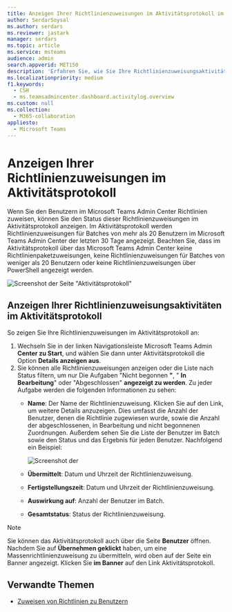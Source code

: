 ```yaml
---
title: Anzeigen Ihrer Richtlinienzuweisungen im Aktivitätsprotokoll im Microsoft Teams Admin Center
author: SerdarSoysal
ms.author: serdars
ms.reviewer: jastark
manager: serdars
ms.topic: article
ms.service: msteams
audience: admin
search.appverid: MET150
description: 'Erfahren Sie, wie Sie Ihre Richtlinienzuweisungsaktivitäten im Aktivitätsprotokoll im Microsoft Teams Admin Center anzeigen.'
ms.localizationpriority: medium
f1.keywords:
  - CSH
  - ms.teamsadmincenter.dashboard.activitylog.overview
ms.custom: null
ms.collection:
  - M365-collaboration
appliesto:
  - Microsoft Teams
---
```


# <a name="view-your-policy-assignments-in-the-activity-log"></a>Anzeigen Ihrer Richtlinienzuweisungen im Aktivitätsprotokoll

Wenn Sie den Benutzern im Microsoft Teams Admin Center Richtlinien zuweisen, können Sie den Status dieser Richtlinienzuweisungen im Aktivitätsprotokoll anzeigen. Im Aktivitätsprotokoll werden Richtlinienzuweisungen für Batches von mehr als 20 Benutzern im Microsoft Teams Admin Center der letzten 30 Tage angezeigt. Beachten Sie, dass im Aktivitätsprotokoll über das Microsoft Teams Admin Center keine Richtlinienpaketzuweisungen, keine Richtlinienzuweisungen für Batches von weniger als 20 Benutzern oder keine Richtlinienzuweisungen über PowerShell angezeigt werden.

![Screenshot der Seite "Aktivitätsprotokoll"](media/activity-log.png)

## <a name="view-your-policy-assignment-activities-in-the-activity-log"></a>Anzeigen Ihrer Richtlinienzuweisungsaktivitäten im Aktivitätsprotokoll

So zeigen Sie Ihre Richtlinienzuweisungen im Aktivitätsprotokoll an:

1. Wechseln Sie in der linken Navigationsleiste Microsoft Teams Admin **Center zu Start**, und wählen Sie dann unter Aktivitätsprotokoll die Option **Details anzeigen aus**.
2. Sie können alle Richtlinienzuweisungen anzeigen oder die Liste nach Status filtern, um nur Die Aufgaben "Nicht begonnen **"**, " **In Bearbeitung**" oder "Abgeschlossen" **angezeigt zu werden**. Zu jeder Aufgabe werden die folgenden Informationen zu sehen:
    - **Name**: Der Name der Richtlinienzuweisung. Klicken Sie auf den Link, um weitere Details anzuzeigen. Dies umfasst die Anzahl der Benutzer, denen die Richtlinie zugewiesen wurde, sowie die Anzahl der abgeschlossenen, in Bearbeitung und nicht begonnenen Zuordnungen. Außerdem sehen Sie die Liste der Benutzer im Batch sowie den Status und das Ergebnis für jeden Benutzer. Nachfolgend ein Beispiel:

        ![Screenshot der](media/activity-log-policy-assignment-detail.png)

    - **Übermittelt**: Datum und Uhrzeit der Richtlinienzuweisung.
    - **Fertigstellungszeit**: Datum und Uhrzeit der Richtlinienzuweisung.
    - **Auswirkung auf**: Anzahl der Benutzer im Batch.
    - **Gesamtstatus**: Status der Richtlinienzuweisung.

> [!NOTE]
> Sie können das Aktivitätsprotokoll auch über die Seite **Benutzer** öffnen. Nachdem Sie auf **Übernehmen geklickt** haben, um eine Massenrichtlinienzuweisung zu übermitteln, wird oben auf der Seite ein Banner angezeigt. Klicken Sie **im Banner** auf den Link Aktivitätsprotokoll.

## <a name="related-topics"></a>Verwandte Themen

- [Zuweisen von Richtlinien zu Benutzern](policy-assignment-overview.md)

